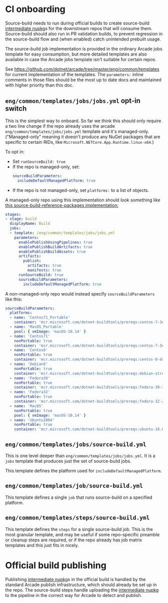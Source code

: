 # CI onboarding

Source-build needs to run during official builds to create source-build
[intermediate nupkg]s for the downstream repos that will consume them.
Source-build should also run in PR validation builds, to prevent regression in
the source-build flow and (when enabled) catch unintended prebuilt usage.

The source-build job implementation is provided in the ordinary Arcade jobs
template for easy consumption, but more detailed templates are also available in
case the Arcade jobs template isn't suitable for certain repos.

See <https://github.com/dotnet/arcade/tree/master/eng/common/templates> for
current implementation of the templates. The `parameters:` inline comments in
those files should be the most up to date docs and maintained with higher
priority than this doc.

## `eng/common/templates/jobs/jobs.yml` opt-in switch

This is the simplest way to onboard. So far we think this should only require a
two line change if the repo already uses the arcade
`eng/common/templates/jobs/jobs.yml` template and it's managed-only.
("Managed-only" meaning it doesn't produce any NuGet packages that are specific
to certain RIDs, like `Microsoft.NETCore.App.Runtime.linux-x64`.)

To opt in:
* Set `runSourceBuild: true`
* If the repo is managed-only, set:
  ```yaml
  sourceBuildParameters:
    includeDefaultManagedPlatform: true
  ```
* If the repo is not managed-only, set `platforms:` to a list of objects.

A managed-only repo using this implementation should look something like
[this source-build-reference-packages implementation:](https://github.com/dotnet/source-build-reference-packages/blob/0ee4e822dad9cc624b67f7486c2902fcbee05312/azure-pipelines/builds/ci.yml#L16-L31)

```yaml
stages:
- stage: build
  displayName: Build
  jobs:
  - template: /eng/common/templates/jobs/jobs.yml
    parameters:
      enablePublishUsingPipelines: true
      enablePublishBuildArtifacts: true
      enablePublishBuildAssets: true
      artifacts:
        publish:
          artifacts: true
          manifests: true
      runSourceBuild: true
      sourceBuildParameters:
        includeDefaultManagedPlatform: true
```

A non-managed-only repo would instead specify `sourceBuildParameters` like this:

```yaml
sourceBuildParameters:
  platforms:
  - name: 'Centos71_Portable'
    container: 'mcr.microsoft.com/dotnet-buildtools/prereqs:centos-7-3e800f1-20190501005343'
  - name: 'MacOS_Portable'
    pool: { vmImage: 'macOS-10.14' }
  - name: 'Centos71'
    nonPortable: true
    container: 'mcr.microsoft.com/dotnet-buildtools/prereqs:centos-7-3e800f1-20190501005343'
  - name: 'Centos8'
    nonPortable: true
    container: 'mcr.microsoft.com/dotnet-buildtools/prereqs:centos-8-daa5116-20200325130212'
  - name: 'Debian9'
    nonPortable: true
    container: 'mcr.microsoft.com/dotnet-buildtools/prereqs:debian-stretch-20200918130533-047508b'
  - name: 'Fedora30'
    nonPortable: true
    container: 'mcr.microsoft.com/dotnet-buildtools/prereqs:fedora-30-38e0f29-20191126135223'
  - name: 'Fedora32'
    nonPortable: true
    container: 'mcr.microsoft.com/dotnet-buildtools/prereqs:fedora-32-20200512010618-163ed2a'
  - name: 'MacOS'
    nonPortable: true
    pool: { vmImage: 'macOS-10.14' }
  - name: 'Ubuntu1804'
    nonPortable: true
    container: 'mcr.microsoft.com/dotnet-buildtools/prereqs:ubuntu-18.04-20200918145614-047508b'
```

## `eng/common/templates/jobs/source-build.yml`

This is one level deeper than `eng/common/templates/jobs/jobs.yml`. It is a
`jobs` template that produces just the set of source-build jobs.

This template defines the platform used for `includeDefaultManagedPlatform`.

## `eng/common/templates/job/source-build.yml`

This template defines a single `job` that runs source-build on a specified
platform.

## `eng/common/templates/steps/source-build.yml`

This template defines the `steps` for a single source-build job. This is the
most granular template, and may be useful if some repo-specific preamble or
cleanup steps are required, or if the repo already has job matrix templates and
this just fits in nicely.


# Official build publishing

Publishing [intermediate nupkg]s in the official build is handled by the
standard Arcade publish infrastructure, which should already be set up in the
repo. The source-build steps handle uploading the [intermediate nupkg] to the
pipeline in the correct way for Arcade to detect and publish.


[intermediate nupkg]: https://github.com/dotnet/source-build/blob/release/3.1/Documentation/planning/arcade-powered-source-build/intermediate-nupkg.md
